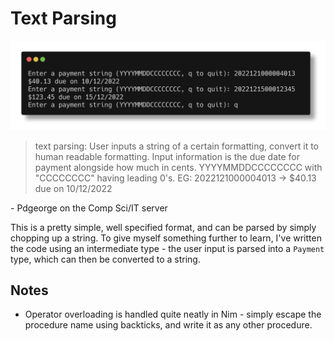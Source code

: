 # Text Parsing

![running text_parsing](../images/text_parsing.png)

> text parsing: User inputs a string of a certain formatting, convert it to human readable formatting. Input information is the due date for payment alongside how much in cents. YYYYMMDDCCCCCCCC with "CCCCCCCC" having leading 0's. EG: 2022121000004013 -> $40.13 due on 10/12/2022

\- Pdgeorge on the Comp Sci/IT server

This is a pretty simple, well specified format, and can be parsed by simply chopping up a string. To give myself something further to learn, I've written the code using an intermediate type - the user input is parsed into a `Payment` type, which can then be converted to a string.

## Notes
- Operator overloading is handled quite neatly in Nim - simply escape the procedure name using backticks, and write it as any other procedure.
